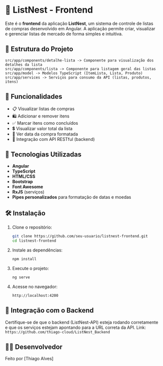 
# 🛒 ListNest - Frontend

Este é o **frontend** da aplicação **ListNest**, um sistema de controle de listas de compras desenvolvido em Angular. A aplicação permite criar, visualizar e gerenciar listas de mercado de forma simples e intuitiva.

## 📁 Estrutura do Projeto

```
src/app/components/detalhe-lista -> Componente para visualização dos detalhes da lista
src/app/components/lista -> Componente para listagem geral das listas
src/app/model -> Modelos TypeScript (ItemLista, Lista, Produto)
src/app/services -> Serviços para consumo da API (listas, produtos, itens)

```

## 🧩 Funcionalidades

- 📋 Visualizar listas de compras
- 🛍️ Adicionar e remover itens
- ✅ Marcar itens como concluídos
- 💲 Visualizar valor total da lista
- 📅 Ver data da compra formatada
- 🔄 Integração com API RESTful (backend)

## 🚀 Tecnologias Utilizadas

- **Angular**
- **TypeScript**
- **HTML/CSS**
- **Bootstrap**
- **Font Awesome**
- **RxJS** (serviços)
- **Pipes personalizados** para formatação de datas e moedas

## 🛠️ Instalação

1. Clone o repositório:

   ```bash
   git clone https://github.com/seu-usuario/listnest-frontend.git
   cd listnest-frontend
   ```

2. Instale as dependências:

   ```bash
   npm install
   ```

3. Execute o projeto:

   ```bash
   ng serve
   ```

4. Acesse no navegador:

   ```
   http://localhost:4200
   ```

## 🔗 Integração com o Backend

Certifique-se de que o backend (ListNest-API) esteja rodando corretamente e que os serviços estejam apontando para a URL correta da API.
Link: ```https://github.com/thiago-cloud/ListNest_Backend```

## 👨‍💻 Desenvolvedor

Feito por [Thiago Alves]  
